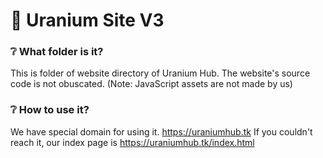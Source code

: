 # 🧪 Uranium Site V3 
### ❔ What folder is it?
This is folder of website directory of Uranium Hub. The website's source code is not obuscated. (Note: JavaScript assets are not made by us)
  
### ❔ How to use it?
We have special domain for using it. https://uraniumhub.tk
If you couldn't reach it, our index page is https://uraniumhub.tk/index.html
